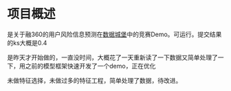 # 项目概述

是关于融360的用户风险信息预测在[数据城堡](http://www.pkbigdata.com/)中的竞赛Demo。可运行。提交结果的ks大概是0.4

是昨天才开始做的，一直没时间，大概花了一天重新读了一下数据又简单处理了一下，用之前的模型框架快速开发了一个demo，正在优化

未做特征选择，未做过多的特征工程，简单处理了数据，待改进。